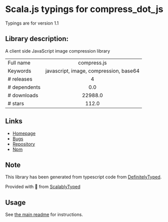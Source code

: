 
# Scala.js typings for compress_dot_js

Typings are for version 1.1

## Library description:
A client side JavaScript image compression library

|                    |                 |
| ------------------ | :-------------: |
| Full name          | compress.js |
| Keywords           | javascript, image, compression, base64 |
| # releases         | 4 |
| # dependents       | 0.0 |
| # downloads        | 22988.0 |
| # stars            | 112.0 |

## Links
- [Homepage](https://github.com/alextanhongpin/compress.js#readme)
- [Bugs](https://github.com/alextanhongpin/compress.js/issues)
- [Repository](https://github.com/alextanhongpin/compress.js)
- [Npm](https://www.npmjs.com/package/compress.js)
    


## Note
This library has been generated from typescript code from [DefinitelyTyped](https://definitelytyped.org).

Provided with :purple_heart: from [ScalablyTyped](https://github.com/oyvindberg/ScalablyTyped)

## Usage
See [the main readme](../../readme.md) for instructions.


